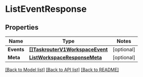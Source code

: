 # ListEventResponse

## Properties
Name | Type | Notes
------------ | ------------- | -------------
**Events** | [**[]TaskrouterV1WorkspaceEvent**](taskrouter.v1.workspace.event.md) | [optional] 
**Meta** | [**ListWorkspaceResponseMeta**](ListWorkspaceResponse_meta.md) | [optional] 

[[Back to Model list]](../README.md#documentation-for-models) [[Back to API list]](../README.md#documentation-for-api-endpoints) [[Back to README]](../README.md)


